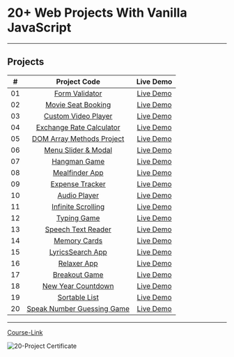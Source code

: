 # 20+ Web Projects With Vanilla JavaScript

---

## Projects

|  #  |                          Project Code                           |   Live Demo   |
| :-: | :-------------------------------------------------------------: | :-----------: |
| 01  |         [Form Validator](./Projects/01-Form-Validator/)         | [Live Demo]() |
| 02  |     [Movie Seat Booking](./Projects/02-Movie-Seat-Booking/)     | [Live Demo]() |
| 03  |    [Custom Video Player](./Projects/03-Custom-Video-Player/)    | [Live Demo]() |
| 04  |    [Exchange Rate Calculator](./Projects/04-Exchange-Rate/)     | [Live Demo]() |
| 05  |  [DOM Array Methods Project](./Projects/05-DOM-Array-Methods/)  | [Live Demo]() |
| 06  |     [Menu Slider & Modal](./Projects/06-Modal-Menu-Slider/)     | [Live Demo]() |
| 07  |             [Hangman Game](./Projects/07-Hangman/)              | [Live Demo]() |
| 08  |          [Mealfinder App](./Projects/08-Meal-Finder/)           | [Live Demo]() |
| 09  |        [Expense Tracker](./Projects/09-Expense-Tracker/)        | [Live Demo]() |
| 10  |           [Audio Player](./Projects/10-Audio-Player/)           | [Live Demo]() |
| 11  |     [Infinite Scrolling](./Projects/11-Infinite-Scrolling/)     | [Live Demo]() |
| 12  |             [Typing Game](./Projects/12-Type-Race/)             | [Live Demo]() |
| 13  |     [Speech Text Reader](./Projects/13-Speech-Text-Reader/)     | [Live Demo]() |
| 14  |           [Memory Cards](./Projects/14-Memory-Cards/)           | [Live Demo]() |
| 15  |        [LyricsSearch App](./Projects/15-Lyrics-Search/)         | [Live Demo]() |
| 16  |              [Relaxer App](./Projects/16-Relaxer/)              | [Live Demo]() |
| 17  |            [Breakout Game](./Projects/17-Breakout/)             | [Live Demo]() |
| 18  |     [New Year Countdown](./Projects/18-New-Year-Countdown/)     | [Live Demo]() |
| 19  |          [Sortable List](./Projects/19-Sortable-List/)          | [Live Demo]() |
| 20  | [Speak Number Guessing Game](./Projects/20-Speak-Number-Guess/) | [Live Demo]() |

---

[Course-Link](https://www.udemy.com/course/web-projects-with-vanilla-javascript/)<br>


![20-Project Certificate](https://github.com/saberali1789/Kalbonyan-Elmarsos/assets/78509035/521d7c2a-a1d0-45d5-96c0-e69b254e688d)
